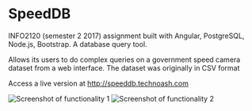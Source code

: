 # SpeedDB
INFO2120 (semester 2 2017) assignment built with Angular, PostgreSQL, Node.js, Bootstrap. A database query tool.

Allows its users to do complex queries on a government speed camera dataset from a web interface. The dataset was originally in CSV format

Access a live version at http://speeddb.technoash.com

![Screenshot of functionality 1](https://raw.githubusercontent.com/Technoash/SpeedDB/master/screenshots/months.jpg?raw=true "Screenshot of functionality 1")
![Screenshot of functionality 2](https://raw.githubusercontent.com/Technoash/SpeedDB/master/screenshots/laws.jpg?raw=true "Screenshot of functionality 2")